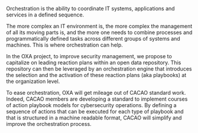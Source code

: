 Orchestration is the ability to coordinate IT systems, applications and services in a defined sequence.

The more complex an IT environment is, the more complex the management of all its moving parts is, and the more one needs to combine processes and programmatically defined tasks across different groups of systems and machines. 
This is where orchestration can help.

In the OXA project, to improve security management, we propose to capitalize on leading reaction plans within an open data repository. 
This repository can then be leveraged by an orchestration engine that introduces the selection and the activation of these reaction plans (aka playbooks) at the organization level.

To ease orchestration, OXA will get mileage out of CACAO standard work. Indeed, CACAO members are developing a standard to implement courses of action playbook models for cybersecurity operations. 
By defining a sequence of actions that can be executed for each type of playbook and that is structured in a machine readable format, CACAO will simplify and improve the orchestration process. 
